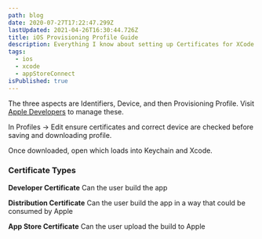 ```yaml
---
path: blog
date: 2020-07-27T17:22:47.299Z
lastUpdated: 2021-04-26T16:30:44.726Z
title: iOS Provisioning Profile Guide
description: Everything I know about setting up Certificates for XCode and iOS devices
tags:
  - ios
  - xcode
  - appStoreConnect
isPublished: true
---
```


The three aspects are Identifiers, Device, and then Provisioning Profile. Visit [Apple Developers](https://developer.apple.com/account/resources/certificates/list) to manage these.

In Profiles -> Edit ensure certificates and correct device are checked before saving and downloading profile.

Once downloaded, open which loads into Keychain and Xcode.

### Certificate Types

**Developer Certificate** Can the user build the app

**Distribution Certificate** Can the user build the app in a way that could be consumed by Apple

**App Store Certificate** Can the user upload the build to Apple
